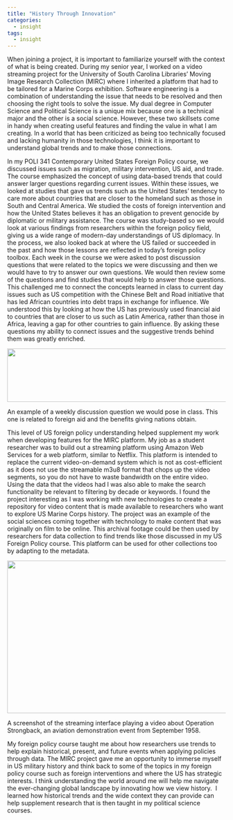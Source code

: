 ```yaml
---
title: "History Through Innovation"
categories:
  - insight
tags:
  - insight
---
```

<p>When joining a project, it is important to familiarize yourself with the context of what is being created. During my senior year, I worked on a video streaming project for the University of South Carolina Libraries&rsquo; Moving Image Research Collection (MIRC) where I inherited a platform that had to be tailored for a Marine Corps exhibition. Software engineering is a combination of understanding the issue that needs to be resolved and then choosing the right tools to solve the issue. My dual degree in Computer Science and Political Science is a unique mix because one is a technical major and the other is a social science. However, these two skillsets come in handy when creating useful features and finding the value in what I am creating. In a world that has been criticized as being too technically focused and lacking humanity in those technologies, I think it is important to understand global trends and to make those connections.</p>
<p>In my POLI 341 Contemporary United States Foreign Policy course, we discussed issues such as migration, military intervention, US aid, and trade. The course emphasized the concept of using data-based trends that could answer larger questions regarding current issues. Within these issues, we looked at studies that gave us trends such as the United States&rsquo; tendency to care more about countries that are closer to the homeland such as those in South and Central America. We studied the costs of foreign intervention and how the United States believes it has an obligation to prevent genocide by diplomatic or military assistance. The course was study-based so we would look at various findings from researchers within the foreign policy field, giving us a wide range of modern-day understandings of US diplomacy. In the process, we also looked back at where the US failed or succeeded in the past and how those lessons are reflected in today&rsquo;s foreign policy toolbox. Each week in the course we were asked to post discussion questions that were related to the topics we were discussing and then we would have to try to answer our own questions. We would then review some of the questions and find studies that would help to answer those questions. This challenged me to connect the concepts learned in class to current day issues such as US competition with the Chinese Belt and Road initiative that has led African countries into debt traps in exchange for influence. We understood this by looking at how the US has previously used financial aid to countries that are closer to us such as Latin America, rather than those in Africa, leaving a gap for other countries to gain influence. By asking these questions my ability to connect issues and the suggestive trends behind them was greatly enriched.</p>
<p><img src="https://gld.adamfrederiksen.com/assets/images/gld2-discussion-post.png" width="624" height="123"></p>
<p>An example of a weekly discussion question we would pose in class. This one is related to foreign aid and the benefits giving nations obtain.</p>
<p>This level of US foreign policy understanding helped supplement my work when developing features for the MIRC platform. My job as a student researcher was to build out a streaming platform using Amazon Web Services for a web platform, similar to Netflix. This platform is intended to replace the current video-on-demand system which is not as cost-efficient as it does not use the streamable m3u8 format that chops up the video segments, so you do not have to waste bandwidth on the entire video. Using the data that the videos had I was also able to make the search functionality be relevant to filtering by decade or keywords. I found the project interesting as I was working with new technologies to create a repository for video content that is made available to researchers who want to explore US Marine Corps history. The project was an example of the social sciences coming together with technology to make content that was originally on film to be online. This archival footage could be then used by researchers for data collection to find trends like those discussed in my US Foreign Policy course. This platform can be used for other collections too by adapting to the metadata.</p>
<p><img src="https://gld.adamfrederiksen.com/assets/images/gld2-mirc-video.png" width="624" height="351"></p>
<p>A screenshot of the streaming interface playing a video about Operation Strongback, an aviation demonstration event from September 1958.</p>
<p>My foreign policy course taught me about how researchers use trends to help explain historical, present, and future events when applying policies through data. The MIRC project gave me an opportunity to immerse myself in US military history and think back to some of the topics in my foreign policy course such as foreign interventions and where the US has strategic interests. I think understanding the world around me will help me navigate the ever-changing global landscape by innovating how we view history. &nbsp;I learned how historical trends and the wide context they can provide can help supplement research that is then taught in my political science courses.&nbsp;</p>